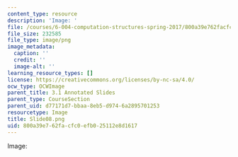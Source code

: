 ```yaml
---
content_type: resource
description: 'Image: '
file: /courses/6-004-computation-structures-spring-2017/800a39e762facfc0efb025112e8d1617_Slide08.png
file_size: 232585
file_type: image/png
image_metadata:
  caption: ''
  credit: ''
  image-alt: ''
learning_resource_types: []
license: https://creativecommons.org/licenses/by-nc-sa/4.0/
ocw_type: OCWImage
parent_title: 3.1 Annotated Slides
parent_type: CourseSection
parent_uid: d77171d7-bbaa-8eb5-d974-6a2895701253
resourcetype: Image
title: Slide08.png
uid: 800a39e7-62fa-cfc0-efb0-25112e8d1617
---
```

Image: 